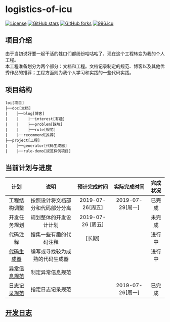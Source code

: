 # logistics-of-icu
[![License](https://img.shields.io/badge/license-MIT-blue.svg)](LICENSE)
[![GitHub stars](https://img.shields.io/github/stars/Schog/logistics-of-icu.svg?style=social&label=Stars)](https://github.com/Schog/logistics-of-icu)
[![GitHub forks](https://img.shields.io/github/forks/Schog/logistics-of-icu.svg?style=social&label=Fork)](https://github.com/Schog/logistics-of-icu)
[![996.icu](https://img.shields.io/badge/link-996.icu-red.svg)](https://996.icu)
## 项目介绍
   由于当初说好要一起干活的牲口们都纷纷咕咕咕了，现在这个工程转变为我的个人工程。  
   本工程准备划分为两个部分：文档和工程。文档记录制定的规范、博客以及其他优秀作品的推荐；工程方面则为我个人学习和实践的一些代码实践。

## 项目结构  
    loi[项目]
    ├──doc[文档]
    |    ├──blog[博客]
    |    |    ├──interest[有趣]
    |    |    ├──problem[踩坑]
    |    |    ├──rule[规范]
    |    ├──recommend[推荐]
    ├──project[工程]
    |    ├──generator[代码生成器]
    |    ├──rule-demo[规范样例项目]

## 当前计划与进度
| 计划 | 说明 | 预计完成时间 | 实际完成时间 | 完成状况 |  
| :---: | :---: | :---: | :---: | :---: |  
| 工程结构调整 | 按照设计将文档部分和代码部分分离 | 2019-07-26[周五] | 2019-07-29[周一] | 已完成 |
| 开发任务规划 | 规划整体的开发设计计划 | 2019-07-26 [周五] |  | 未完成 |
| 代码注释 | 搜集一些有趣的代码注释 | [长期] |  | 进行中 |
| [代码生成器](/project/generator/README.md) | 编写或寻找较为成熟的代码生成器 | | | 进行中 |    
| [异常信息规范](/doc/blog/rule/异常信息规范.md) | 制定异常信息规范 | | |  |  
| [日志记录规范](/doc/blog/rule/日志记录规范.md) | 指定日志记录规范 | | 2019-07-26[周一] | 已完成 |  

## [开发日志](开发日志.md)  